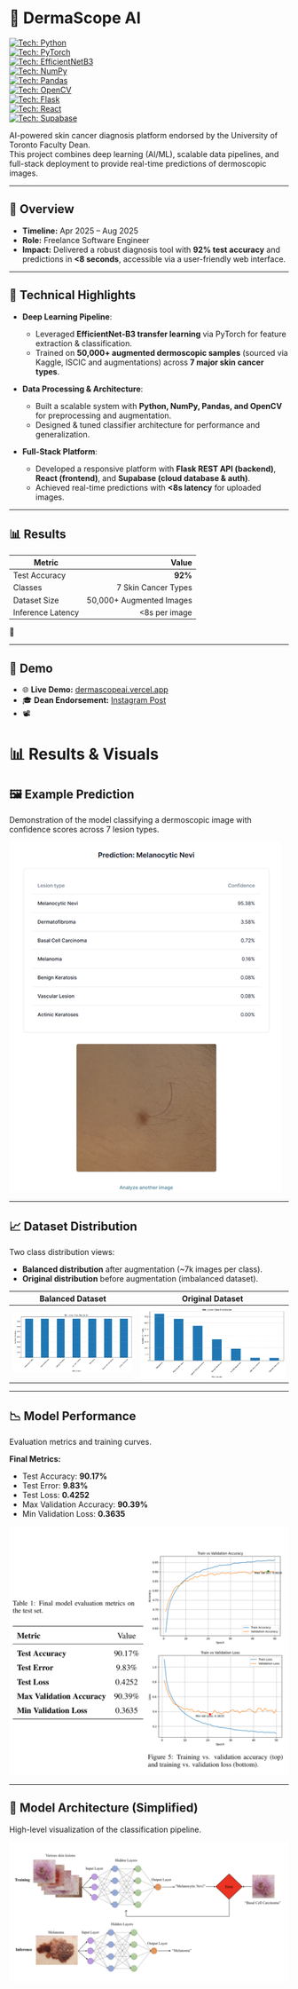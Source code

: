 # 🔬 DermaScope AI  

[![Tech: Python](https://img.shields.io/badge/Language-Python-blue)](#)  
[![Tech: PyTorch](https://img.shields.io/badge/Framework-PyTorch-orange)](#)  
[![Tech: EfficientNetB3](https://img.shields.io/badge/Model-EfficientNetB3-green)](#)  
[![Tech: NumPy](https://img.shields.io/badge/Library-NumPy-lightgrey)](#)  
[![Tech: Pandas](https://img.shields.io/badge/Library-Pandas-yellow)](#)  
[![Tech: OpenCV](https://img.shields.io/badge/Library-OpenCV-blueviolet)](#)  
[![Tech: Flask](https://img.shields.io/badge/Backend-Flask-red)](#)  
[![Tech: React](https://img.shields.io/badge/Frontend-React-blue)](#)  
[![Tech: Supabase](https://img.shields.io/badge/Database-Supabase-brightgreen)](#) 

AI-powered skin cancer diagnosis platform endorsed by the University of Toronto Faculty Dean.  
This project combines deep learning (AI/ML), scalable data pipelines, and full-stack deployment to provide real-time predictions of dermoscopic images.  

---

## 🎯 Overview  
- **Timeline:** Apr 2025 – Aug 2025  
- **Role:** Freelance Software Engineer  
- **Impact:** Delivered a robust diagnosis tool with **92% test accuracy** and predictions in **<8 seconds**, accessible via a user-friendly web interface.  

---

## 🧠 Technical Highlights  
- **Deep Learning Pipeline**:  
  - Leveraged **EfficientNet-B3 transfer learning** via PyTorch for feature extraction & classification.  
  - Trained on **50,000+ augmented dermoscopic samples** (sourced via Kaggle, ISCIC and augmentations) across **7 major skin cancer types**.  

- **Data Processing & Architecture**:  
  - Built a scalable system with **Python, NumPy, Pandas, and OpenCV** for preprocessing and augmentation.  
  - Designed & tuned classifier architecture for performance and generalization.  

- **Full-Stack Platform**:  
  - Developed a responsive platform with **Flask REST API (backend)**, **React (frontend)**, and **Supabase (cloud database & auth)**.  
  - Achieved real-time predictions with **<8s latency** for uploaded images.  

---

## 📊 Results  

| Metric              | Value        |
|----------------------|-------------:|
| Test Accuracy        | **92%**      |
| Classes              | 7 Skin Cancer Types |
| Dataset Size         | 50,000+ Augmented Images |
| Inference Latency    | <8s per image |

📸  

---

## 🎥 Demo  

- 🌐 **Live Demo:** [dermascopeai.vercel.app](https://dermascopeai.vercel.app/)  
- 🎓 **Dean Endorsement:** [Instagram Post](https://www.instagram.com/p/DOPf85Bicfz/?igsh=MTRkOHNoM3FsZngzYQ==)  
- 📽️

# 📊 Results & Visuals  

## 🖼️ Example Prediction  
Demonstration of the model classifying a dermoscopic image with confidence scores across 7 lesion types.  

![Prediction Example](./assets/d5.png)  

---

## 📈 Dataset Distribution  
Two class distribution views:  
- **Balanced distribution** after augmentation (~7k images per class).  
- **Original distribution** before augmentation (imbalanced dataset).  

| Balanced Dataset | Original Dataset |
|------------------|------------------|
| ![Balanced](./assets/d3.png) | ![Original](./assets/d2.png) |

---

## 📉 Model Performance  
Evaluation metrics and training curves.  

**Final Metrics:**  
- Test Accuracy: **90.17%**  
- Test Error: **9.83%**  
- Test Loss: **0.4252**  
- Max Validation Accuracy: **90.39%**  
- Min Validation Loss: **0.3635**  

![Training Curves](./assets/d4.png)  

---

## 🧠 Model Architecture (Simplified)  
High-level visualization of the classification pipeline.  

![Architecture](./assets/d1.png)  

